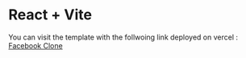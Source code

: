 # React + Vite

You can visit the template with the follwoing link deployed on vercel : [Facebook Clone](https://facebook-clone-mqlur8pcn-nvx12.vercel.app/)


